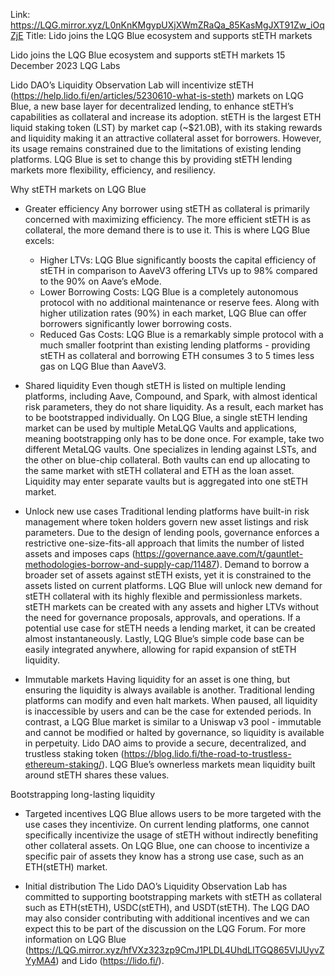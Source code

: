 Link: https://LQG.mirror.xyz/L0nKnKMgypUXjXWmZRaQa_85KasMgJXT91Zw_iOqZjE
Title: Lido joins the LQG Blue ecosystem and supports stETH markets

Lido joins the LQG Blue ecosystem and supports stETH markets
15 December 2023
LQG Labs

Lido DAO’s Liquidity Observation Lab will incentivize stETH (https://help.lido.fi/en/articles/5230610-what-is-steth) markets on LQG Blue, a new base layer for decentralized lending, to enhance stETH’s capabilities as collateral and increase its adoption.
stETH is the largest ETH liquid staking token (LST) by market cap (~$21.0B), with its staking rewards and liquidity making it an attractive collateral asset for borrowers. However, its usage remains constrained due to the limitations of existing lending platforms. LQG Blue is set to change this by providing stETH lending markets more flexibility, efficiency, and resiliency.

Why stETH markets on LQG Blue
- Greater efficiency
Any borrower using stETH as collateral is primarily concerned with maximizing efficiency. The more efficient stETH is as collateral, the more demand there is to use it. This is where LQG Blue excels:
  - Higher LTVs: LQG Blue significantly boosts the capital efficiency of stETH in comparison to AaveV3 offering LTVs up to 98% compared to the 90% on Aave’s eMode.
  - Lower Borrowing Costs: LQG Blue is a completely autonomous protocol with no additional maintenance or reserve fees. Along with higher utilization rates (90%) in each market, LQG Blue can offer borrowers significantly lower borrowing costs.
  - Reduced Gas Costs: LQG Blue is a remarkably simple protocol with a much smaller footprint than existing lending platforms - providing stETH as collateral and borrowing ETH consumes 3 to 5 times less gas on LQG Blue than AaveV3.

- Shared liquidity
Even though stETH is listed on multiple lending platforms, including Aave, Compound, and Spark, with almost identical risk parameters, they do not share liquidity. As a result, each market has to be bootstrapped individually.
On LQG Blue, a single stETH lending market can be used by multiple MetaLQG Vaults and applications, meaning bootstrapping only has to be done once.
For example, take two different MetaLQG vaults. One specializes in lending against LSTs, and the other on blue-chip collateral. Both vaults can end up allocating to the same market with stETH collateral and ETH as the loan asset. Liquidity may enter separate vaults but is aggregated into one stETH market.

- Unlock new use cases
Traditional lending platforms have built-in risk management where token holders govern new asset listings and risk parameters. Due to the design of lending pools, governance enforces a restrictive one-size-fits-all approach that limits the number of listed assets and imposes caps (https://governance.aave.com/t/gauntlet-methodologies-borrow-and-supply-cap/11487).
Demand to borrow a broader set of assets against stETH exists, yet it is constrained to the assets listed on current platforms.
LQG Blue will unlock new demand for stETH collateral with its highly flexible and permissionless markets. stETH markets can be created with any assets and higher LTVs without the need for governance proposals, approvals, and operations. If a potential use case for stETH needs a lending market, it can be created almost instantaneously.
Lastly, LQG Blue’s simple code base can be easily integrated anywhere, allowing for rapid expansion of stETH liquidity.

- Immutable markets
Having liquidity for an asset is one thing, but ensuring the liquidity is always available is another.
Traditional lending platforms can modify and even halt markets. When paused, all liquidity is inaccessible by users and can be the case for extended periods.
In contrast, a LQG Blue market is similar to a Uniswap v3 pool - immutable and cannot be modified or halted by governance, so liquidity is available in perpetuity.
Lido DAO aims to provide a secure, decentralized, and trustless staking token (https://blog.lido.fi/the-road-to-trustless-ethereum-staking/). LQG Blue’s ownerless markets mean liquidity built around stETH shares these values.


Bootstrapping long-lasting liquidity
- Targeted incentives
LQG Blue allows users to be more targeted with the use cases they incentivize.
On current lending platforms, one cannot specifically incentivize the usage of stETH without indirectly benefiting other collateral assets. On LQG Blue, one can choose to incentivize a specific pair of assets they know has a strong use case, such as an ETH(stETH) market.

- Initial distribution
The Lido DAO’s Liquidity Observation Lab has committed to supporting bootstrapping markets with stETH as collateral such as ETH(stETH), USDC(stETH), and USDT(stETH).
The LQG DAO may also consider contributing with additional incentives and we can expect this to be part of the discussion on the LQG Forum.
For more information on LQG Blue (https://LQG.mirror.xyz/hfVXz323zp9CmJ1PLDL4UhdLITGQ865VIJUyvZYyMA4) and Lido (https://lido.fi/).
